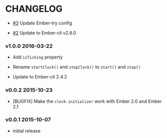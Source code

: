 # CHANGELOG

* [#3](https://github.com/lozjackson/ember-clock/pull/3) Update Ember-try config

* [#2](https://github.com/lozjackson/ember-clock/pull/2) Update to Ember-cli v2.8.0

### v1.0.0 2016-03-22

* Add `isTicking` property

* Rename `startClock()` and `stopClock()` to `start()` and `stop()`

* Update to Ember-cli 2.4.2




### v0.0.2 2015-10-23

* [BUGFIX] Make the `clock-initializer` work with Ember 2.0 and Ember 2.1




### v0.0.1 2015-10-07

* initial release
